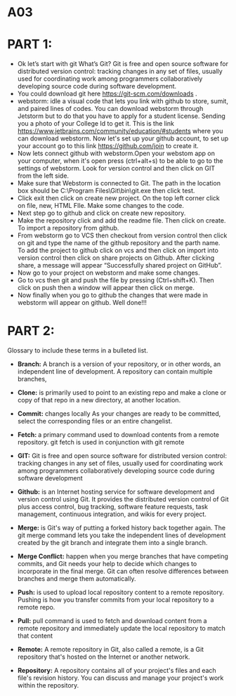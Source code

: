 
# A03

# PART 1:
 
* Ok let’s start with git What’s Git? Git is free and open source software for distributed version control: tracking changes in any set of files, usually used for coordinating work among programmers collaboratively developing source code during software development. 
* You could download git here https://git-scm.com/downloads . 
* webstorm: idle a visual code that lets you link with github to store, sumit, and paired lines of codes.
 You can download webstorm through Jetstorm but to do that you have to apply for a student license. Sending you a photo of your College Id to get it. 
This is the link https://www.jetbrains.com/community/education/#students where you can download webstorm. 
Now let's set up your github account, to set up your account go to this link https://github.com/join to create it.
* Now lets connect github with webstorm.Open your webstom app on your computer, when it's open press (ctrl+alt+s) to be able to go to the settings of webstorm.
 Look for version control and then click on GIT from the left side. 
* Make sure that Webstorm is connected to Git. The path in the location box should be C:\Program Files\Git\bin\git.exe then click test. 
* Click exit then click on create new project. On the top left corner click on file, new, HTML FIle. Make some changes to the code. 
* Next step go to github and click on create new repository. 
* Make the repository click and add the readme file. Then click on create. To import a repository from github.
* From webstorm go to VCS then checkout from version control then click on git and type the name of the github repository  and the parth name. 
To add the project to github click on vcs and then click on import into version control then click on share projects on Github. 
After clicking share, a message will appear “Successfully shared project on GitHub”.
* Now go to your project on webstorm and make some changes. 
* Go to vcs then git and push the file by pressing (Ctrl+shift+K). 
Then click on push then a window will appear then click on merge.
* Now finally when you go to github the changes that were made in webstorm will appear on github. Well done!!!


# PART 2:

Glossary to include these terms in a bulleted list.

* <b>Branch:</b> A branch is a version of your repository, or in other words, an independent line of development. A repository can contain multiple branches,

* <b>Clone:</b> is primarily used to point to an existing repo and make a clone or copy of that repo in a new directory, at another location. 

* <b>Commit:</b> changes locally﻿ As your changes are ready to be committed, select the corresponding files or an entire changelist.

* <b>Fetch: </b>a primary command used to download contents from a remote repository. git fetch is used in conjunction with git remote

* <b>GIT:</b>  Git is free and open source software for distributed version control: tracking changes in any set of files, usually used for coordinating work among
programmers collaboratively developing source code during software development

* <b>Github:</b> is an Internet hosting service for software development and version control using Git. It provides the distributed version control of Git plus access control, bug tracking, software feature requests, task management, continuous integration, and wikis for every project.

* <b>Merge:</b> is Git's way of putting a forked history back together again. The git merge command lets you take the independent lines of development created by the git branch and integrate them into a single branch.

* <b>Merge Conflict:</b> happen when you merge branches that have competing commits, and Git needs your help to decide which changes to incorporate in the final merge. Git can often resolve differences between branches and merge them automatically.

* <b>Push:</b> is used to upload local repository content to a remote repository. Pushing is how you transfer commits from your local repository to a remote repo.

* <b>Pull:</b> pull command is used to fetch and download content from a remote repository and immediately update the local repository to match that content

* <b>Remote:</b> A remote repository in Git, also called a remote, is a Git repository that's hosted on the Internet or another network.

* <b>Repository:</b> A repository contains all of your project's files and each file's revision history. You can discuss and manage your project's work within the repository.

